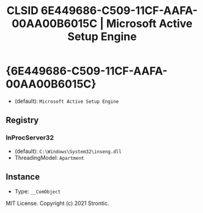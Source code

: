 ﻿---
title: "CLSID 6E449686-C509-11CF-AAFA-00AA00B6015C | Microsoft Active Setup Engine"
excerpt: What is COM-Object CLSID 6E449686-C509-11CF-AAFA-00AA00B6015C?
---

# {6E449686-C509-11CF-AAFA-00AA00B6015C}

* (default): `Microsoft Active Setup Engine`

## Registry


### InProcServer32

* (default): `C:\Windows\System32\inseng.dll`
* ThreadingModel: `Apartment`

## Instance

* Type: `__ComObject`

MIT License. Copyright (c) 2021 Strontic.


